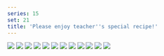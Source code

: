 ```yaml
---
series: 15
set: 21
title: 'Please enjoy teacher''s special recipe!'
---
```


![](../../../../assets/ribald-youth/part-21/pg240.jpg)
![](../../../../assets/ribald-youth/part-21/pg241.jpg)
![](../../../../assets/ribald-youth/part-21/pg242.jpg)
![](../../../../assets/ribald-youth/part-21/pg243.jpg)
![](../../../../assets/ribald-youth/part-21/pg244.jpg)
![](../../../../assets/ribald-youth/part-21/pg245.jpg)
![](../../../../assets/ribald-youth/part-21/pg246.jpg)
![](../../../../assets/ribald-youth/part-21/pg247.jpg)
![](../../../../assets/ribald-youth/part-21/pg248.jpg)
![](../../../../assets/ribald-youth/part-21/pg249.jpg)
![](../../../../assets/ribald-youth/part-21/pg250.jpg)
![](../../../../assets/ribald-youth/part-21/pg251.jpg)